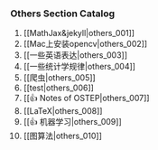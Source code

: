 ### Others Section Catalog

1. [[MathJax&jekyll|others_001]]
2. [[Mac上安装opencv|others_002]]
3. [[一些英语表达|others_003]]
4. [[一些统计学规律|others_004]]
5. [[爬虫|others_005]]
6. [[test|others_006]]
7. [[👍 Notes of OSTEP|others_007]]
8. [[LaTeX|others_008]]
9. [[👍 机器学习|others_009]]
10. [[图算法|others_010]]
